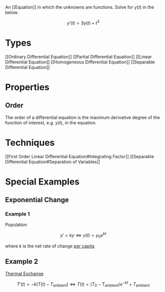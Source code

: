 An [[Equation]] in which the unknowns are functions. Solve for $y(t)$ in the below. 

$$
y'(t) = 3y(t) + t^3
$$
# Types
[[Ordinary Differential Equation]]
[[Partial Differential Equation]]
[[Linear Differential Equation]]
[[Homogeneous Differential Equation]]
[[Separable Differential Equation]]
# Properties
## Order
The order of a differential equation is the maximum derivative degree of the function of interest, e.g. $y(t)$, in the equation. 

# Techniques
[[First Order Linear Differential Equation#Integrating Factor]]
[[Separable Differential Equation#Separation of Variables]]

# Special Examples
## Exponential Change
### Example 1
Population

$$
y' = ky \iff y(t)=y_0e^{kt}
$$

where $k$ is the net rate of change [per capita](https://en.wikipedia.org/wiki/Per_capita)

## Example 2
[Thermal Exchange](https://www.sciencefacts.net/newtons-law-of-cooling.html)

$$
T'(t) = -k(T(t) - T_\text{ambient})
\iff
T(t)=(T_0  -  T_\text{ambient})e^{-kt} +  T_\text{ambient}
$$

